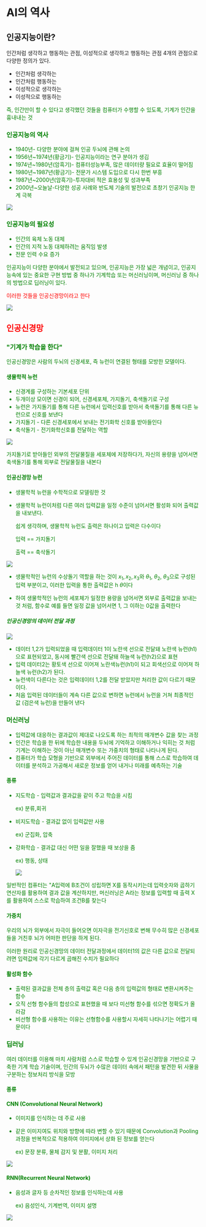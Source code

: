 # AI의 역사

## 인공지능이란?
 인간처럼 생각하고 행동하는 관점, 이성적으로 생각하고 행동하는 관점 4개의 관점으로 다양한 정의가 있다.

*   인간처럼 생각하는
*   인간처럼 행동하는
*   이성적으로 생각하는
*   이성적으로 행동하는

   <font color = "green">즉,  인간만이 할 수 있다고 생각했던 것들을 컴퓨터가 수행할 수 있도록, 기계가 인간을 흉내내는 것
  
 
  ### 인공지능의 역사
  
*   1940년- 다양한 분야에 걸쳐 인공 두뇌에 관해 논의
*   1956년~1974년(황금기)- 인공지능이라는 연구 분야가 생김
*   1974년~1980년(암흑기)- 컴퓨터성능부족, 많은 데이터량 필요로 효율이 떨어짐
*   1980년~1987년(황금기)- 전문가 시스템 도입으로 다시 한번 부흥
*   1987년~2000년(암흑기)-투자대비 적은 효용성 및 성과부족
*   2000년~오늘날-다양한 성공 사례와 반도체 기술의 발전으로 초창기 인공지능 한계 극복

 <img src="image/인공지능.png" >
  
  ### 인공지능의 필요성
  
*   인간의 육체 노동 대체
*   인간의 지적 노동 대체하려는 움직임 발생
*   전문 인력 수요 증가

   인공지능이 다양한 분야에서 발전되고 있으며,  인공지능은 가장 넓은 개념이고, 인공지능속에 있는 중요한 구현 방법 중 하나가 기계학습 또는 머신러닝이며, 
   머신러닝 중 하나의 방법으로 딥러닝이 있다.


 <font color = "red"> 이러한 것들을 인공신경망이라고 한다
   
   <img src="image/인공지능(2).png" >
   
   ## 인공신경망
   
   ### <font color="green"> "기계가 학습을 한다"


   인공신경망은 사람의 두뇌의 신경세포, 즉 뉴런이 연결된 형태를 모방한 모델이다.
   
   
#### 생물학적 뉴런

*   신경계를 구성하는 기본세포 단위
*   두개이상 모이면 신경이 되어, 신경세포체, 가지돌기, 축색돌기로 구성
*   뉴런은 가지돌기를 통해 다른 뉴런에서 입력신호를 받아서 축색돌기를 통해 다른 뉴런으로 신호를 보낸다
*   가지돌기 - 다른 신경세포에서 보내는 전기화학 신호를 받아들인다
*   축삭돌기 - 전기화학신호를 전달하는 역할



 <img src="image/뉴런.png" >

<font color= "green"> 가지돌기로 받아들인 외부의 전달물질을 세포체에 저장하다가, 자신의 용량을 넘어서면 축색돌기를 통해 외부로 전달물질을 내본다
  
#### 인공신경망 뉴런

*   생물학적 뉴런을 수학적으로 모델링한 것
*   생물학적 뉴런이처럼 다른 여러 입력값을 일정 수준이 넘어서면 활성화 되어 출력값을 내보낸다.


    <font color = "green"> 쉽게 생각하며, 생물학적 뉴런도 출력은 하나이고 입력은 다수이다
 
 
    입력 == 가지돌기
 
 
    출력 == 축삭돌기
      
   <img src="image/인공신경망 뉴런.png" >
  
*   생물학적인 뉴런의 수상돌기 역할을 하는 것이 $x_1, x_2, x_3$와 $\theta_1$, $\theta_2$, $\theta_3$으로  구성된 입력 부분이고, 이러한 입력을 통한 출력값은 h $\theta$이다

*  하여 생물학적인 뉴런의 세포체가 일정한 용량을 넘어서면 외부로 출력값을 보내는 것 처럼,  함수로 예를 들면 일정 값을 넘어서면 1, 그 이하는 0값을 출력한다


##### 인공신경망의 데이터 전달 과정
      
   <img src="image/인공신경망의 데이터전달과정.png" >    
      
  
*   데이터 1,2가 입력되었을 때 입력데이터 1이 노란색 선으로 전달돼 노란색 뉴런(h1)으로 표현되었고, 동시에 빨간색 선으로 전달돼 하늘색 뉴런(h2)으로 표현
*   입력 데이터2는 황토색 선으로 이어져 노란색뉴런(h1)이 되고 회색선으로 이어져 하늘색 뉴런(h2)가 된다.
*   뉴런색이 다른다는 것은 입력데이터 1,2를 전달 받았지만 처리한 값이 다르기 때문이다.
*   처음 입력된 데이터들이 계속 다른 값으로 변하면 뉴런에서 뉴런을 거쳐 최종적인 값 (검은색 뉴런)을 만들어 낸다

  
### 머신러닝


*   입력값에 대응하는 결과값이 제대로 나오도록 하는 최적의 매개변수 값을 찾는 과정
*   인간은 학습을 한 뒤에 학습한 내용을 두뇌에 기억하고 이해하거나 익히는 것 처럼 기계는 이해하는 것이 아닌 매개변수 또는 가중치의 형태로 나타나게 된다.
*   컴퓨터가 학습 모형을 기반으로 외부에서 주어진 데이터를 통해 스스로 학습하여 데이터를 분석하고 가공해서 새로운 정보를 얻어 내거나 미래를 예측하는 기술


#### 종류


*   지도학습 - 입력값과 결과값을 같이 주고 학습을 시킴

    ex) 분류,회귀
     
*   비지도학습 - 결과값 없이 입력값만 사용

    ex) 군집화, 압축

*   강화학습 - 결과값 대신 어떤 일을 잘했을 때 보상을 줌

    ex) 행동, 상태
      
      <img src="image/머신러닝.png" >  
      

일반적인 컴퓨터는 "A입력에 B조건이 성립하면 X를 동작시키는데 입력숫자와 
곱하기 연산자를 활용하여 결과 값을 계산하지만, 머신러닝은 A라는 정보를 입력할 때 출력 X를 활용하여 스스로 학습하여 조건B를 찾는다
  
 #### 가중치
우리의 뇌가 외부에서 자극이 들어오면 이자극을 전기신호로 변해 무수히 많은 신경세포들을 거친후 뇌가 어떠한 판단을 하게 된다.

이러한 원리로 인공신경망의 데이터 전달과정에서 데이터1의 값은 다른 값으로 전달되려면 입력값에 각기 다르게 곱해진 수치가 필요하다 

#### 활성화 함수

*   출력된 결과값을 전체 층의 출력값 혹은 다음 층의 입력값의 형태로 변환시켜주는 함수
*   오직 선형 함수들의 합성으로 표현했을 때 보다 미선형 함수를 섞으면 정확도가 올라감
*   비선형 함수를 사용하는 이유는 선형함수를 사용할시 자세히 나타나기는 어렵기 때문이다

### 딥러닝

여러 데이터를 이용해 마치 사람처럼 스스로 학습할 수 있게 인공신경망을 기반으로 구축한 기계 학습 기술이며, 인간의 두뇌가 수많은 데이터 속에서 패턴을 발견한 뒤 사물을 구분하는 정보처리 방식을 모방 
#### 종류
  
  #### CNN (Convolutional Neural Network)

*   이미지를 인식하는 데 주로 사용
*   같은 이미지여도 위치와 방향에 따라 변할 수 있기 때문에  Convolution과  Pooling과정을 반복적으로 적용하여 이미지에서 상화 된 정보를 얻는다

      
       ex) 문장 분류, 물체 감지 및 분활, 이미지 처리

    
 <img src="image/딥러닝(CNN).png" >   

  #### RNN(Recurrent Neural Network)
*   음성과 글자 등 순차적인 정보를 인식하는데 사용
      
      
    ex) 음성인식, 기계번역, 이미지 설명
    
      
 <img src="image/딥러닝(RNN).png" >  
